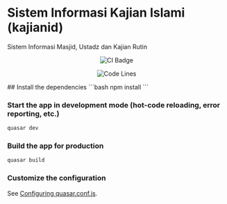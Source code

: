 # Sistem Informasi Kajian Islami (kajianid)

Sistem Informasi Masjid, Ustadz dan Kajian Rutin

<p align="center">
  <img src="https://github.com/Saifulriza123/kajianid-ui/workflows/Node%20CI/badge.svg" alt="CI Badge"/>
</p>
<p align="center">
  <img src="https://raw.githubusercontent.com/Saifulriza123/kajianid-ui/master/cloc.svg" alt="Code Lines"/>
</p>
## Install the dependencies
```bash
npm install
```

### Start the app in development mode (hot-code reloading, error reporting, etc.)
```bash
quasar dev
```


### Build the app for production
```bash
quasar build
```

### Customize the configuration
See [Configuring quasar.conf.js](https://quasar.dev/quasar-cli/quasar-conf-js).
